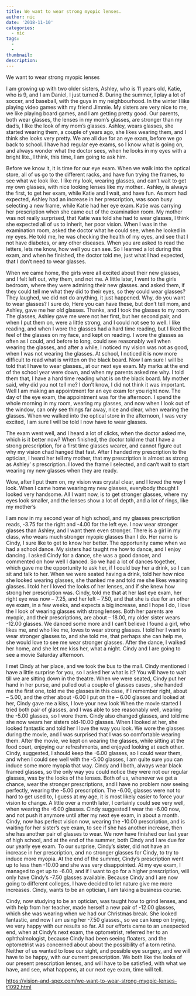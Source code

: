 ```yaml
---
title: We want to wear strong myopic lenses.
author: nic
date: '2018-11-10'
categories:
  - nic
tags:
  - 
  - 
thumbnail: 
description: 
---
```


We want to wear strong myopic lenses


I am growing up with two older sisters, Ashley, who is 11 years old, Katie, who is 9, 
and I am Daniel, I just turned 8.
During the summer, I play a lot of soccer, and baseball, with the guys in my neighbourhood.
In the winter I like playing video games with my friend Jimmie.
My sisters are very nice to me, we like playing board games, and I am getting pretty good.
Our parents, both wear glasses, the lenses in my mom’s glasses, are stronger than my dad’s, I like 
the look of my mom’s glasses.
Ashley, wears glasses, she started wearing them, a couple of years ago, she likes wearing them, and I think she looks very pretty.
We are all due for an eye exam, before we go back to school.
I have had regular eye exams, so I know what is going on, and always wonder what the doctor sees, when he looks in my eyes with a bright lite., I think, this time, I am going to ask him.


Before we know it, it is time for our eye exam.
When we walk into the optical store, all of us go to the different racks, and have fun trying the frames, to see what we look like.
I like my look, wearing glasses, and can’t wait to get my own glasses, with nice looking lenses like my mother..
Ashley, is always the first, to get her exam, while Katie and I wait, and have fun.
As mom had expected, Ashley had an increase in her prescription, was soon busy selecting a new frame, while Katie had her eye exam.
Katie was carrying her prescription when she came out of the examination room.
My mother was not really surprised, that Katie was told she had to wear glasses, I think she expected all of us to inherit, her poor vision.
When I was in the examination room, asked the doctor what he could see, when he looked in my eyes.
He told me, he was checking the health of my eyes, and see that I not have diabetes, or any other diseases.
When you are asked to read the letters, lets me know, how well you can see.
So I learned a lot during this exam, and when he finished, the doctor told me, just what I had expected, that I don’t need to wear glasses.


When we came home, the girls were all excited about their new glasses, and I felt left out, why them, and not me.
A little later, I went to the girls bedroom, where they were admiring their new glasses.
and asked them, if they could tell me what they did to their eyes, so they could wear glasses?
They laughed, we did not do anything, it just happened.
Why, do you want to wear glasses?
I sure do,
Here you can have these, but don’t tell mom, and Ashley, gave me her old glasses.
Thanks, and I took the glasses to my room.
The glasses, Ashley gave me were not her first, but her second pair, and when I put them on, were a little strong, and I could not see to well.
I like reading, and when I wore the glasses had a hard time reading, but I liked the feel of the glasses on my face, and kept on reading.
I wore the glasses as often as I could, and before to long, could see reasonably well when wearing the
glasses, and after a while, I noticed my vision was not as good, when I was not wearing the glasses.
At school, I noticed it is now more difficult to read what is written on the black board.
Now I am sure I will be told that I have to wear glasses., at our next eye exam.
My marks at the end of the school year were down, and when my parents asked me why.
I told them that, I have a hard time reading what is on the black board.
My mother said, why did you not tell me?
I don’t know, I did not think it was important.
Well I am making an appointment for an eye exam for you right now.
The day of the eye exam, the appointment was for the afternoon.
I spend the whole morning in my room, wearing my glasses, and now when I look out of the window, can only see things far away, nice and clear, when wearing the glasses.
When we walked into the optical store in the afternoon, I was very excited, I am sure I will be told I now have to wear glasses.


The exam went well, and I heard a lot of clicks, when the doctor asked me, which is it better now?
When finished, the doctor told me that I have a strong prescription, for a first time glasses wearer,
and cannot figure out why my vision chad hanged that fast.
After I handed my prescription to the optician, I heard her tell my mother, that my prescription is almost as strong as Ashley’ s prescription.
I loved the frame I selected, and can’t wait to start wearing my new glasses when they are ready. 


Wow, after I put them on, my vision was crystal clear, and I loved the way I look. 
When I came home wearing my new glasses, everybody thought I looked very handsome.
All I want now, is to get stronger glasses, where my eyes look smaller, and the lenses show a lot of depth, and a lot of rings, like my mother’s


I am now in my second year of high school, and my glasses prescription reads, -3.75 for the right and -4.00 for the left eye.
I now wear stronger glasses than Ashley, and I want them even stronger.
There is a girl in my class, who wears much stronger myopic glasses than I do.
Her name is Cindy, I sure like to get to know her better.
The opportunity came when we had a school dance. 
My sisters had taught me how to dance, and I enjoy dancing.
I asked Cindy for a dance, she was a good dancer, and commented on how well I danced.
So we had a lot of dances together, which gave me the opportunity to ask her, if I could buy her a drink, so I can sit and talk to her.
When we were seated having a drink, told her how nice she looked wearing glasses, she thanked me and told me she likes wearing glasses.
I told her I loved the looks of her lenses, and if she knew how strong her prescription was.
Cindy, told me that at her last eye exam, her right eye was now – 7.25, and her left – 7.50, and that she is due for an other eye exam, in a few weeks, and expects a big increase, and I hope I do, I love the I look of wearing glasses with strong lenses.
Both her parents are myopic, and their prescriptions, are about – 18.00, my older sister wears -12.00 glasses.
We danced some more and I can’t believe I found a girl, who likes me, and who like me, loves to wear strong glasses.
I told her I want to wear stronger glasses to, and she told me, that perhaps she can help me, she would love to see me wear stronger glasses.
After the dance, I walked her home, and she let me kiss her, what a night.
Cindy and I are going to see a movie Saturday afternoon.


I met Cindy at her place, and we took the bus to the mall.
Cindy mentioned I have a little surprise for you, so I asked her what is it? 
You will have to wait till we are sitting down in the theatre.
When we were seated, Cindy put her hand in her purse, and pulled out a couple of glasses cases ,
she handed me the first one, told me the glasses in this case, if I remember right, about – 5.00,
and the other about -6.00
I put on the – 6.00 glasses and looked at her, Cindy gave me a kiss, I love your new look
When the movie started I tried both pair of glasses, and I was able to see reasonably well, wearing
the -5.00 glasses, so I wore them.
Cindy also changed glasses, and told me she now wears her sisters old-10.00 glasses.
When I looked at her, she looked fantastic and told her I love the way you look.
We wore the glasses during the movie, and I was surprised that I was so comfortable wearing them.
After the movie, we kept on wearing the glasses, while sitting at the food court, enjoying our refreshments, and enjoyed looking at each other.
Cindy, suggested, I should keep the -6.00 glasses, so I could wear them, and when I could see well with the -5.00 glasses, I am quite sure you can induce some more myopia that way.
Cindy and I both, always wear black framed glasses, so the only way you could notice they were not our regular glasses, was by the looks of the lenses.
Both of us, whenever we get a chance, wear the stronger prescriptions, and I have no problem now seeing perfectly, wearing the -5.00 prescription.
The -6.00, glasses were not to hard to get used to, I guess at my age, it is most likely easier to force your vision to change.
A little over a month later, I certainly could see very well, when wearing the -6.00 glasses.
Cindy suggested I wear the -6.00 now, and not push it anymore until after my next eye exam, in about a month.
Cindy, now has perfect vision now, wearing the -10.00 prescription, and is waiting for her sister’s eye exam, to see if she has another increase, then she has another pair of glasses to wear.
We now have finished our last year of high school, and at the end of the summer, both Cindy and I are due for our yearly eye exam. 
To our surprise, Cindy’s sister, did not have an increase in her prescription, and no stronger glasses for Cindy, to try to induce more myopia.
At the end of the summer, Cindy’s prescription went up to less then -10.00 and she was very disappointed.
At my eye exam, I managed to get up to -6.00, and if I want to go for a higher prescription, will only have Cindy’s -7.50 glasses available.
Because Cindy and I are now going to different colleges, I have decided to let nature give me more increases.
Cindy, wants to be an optician, I am taking a business course.


Cindy, now studying to be an optician, was taught how to grind lenses, and with help from her teacher, 
made herself a new pair of -12.00 glasses, which she was wearing when we had our Christmas break.
She looked fantastic, and now I am using her -7.50 glasses., so we can keep on trying, we very happy with our results so far.
All our efforts came to an unexpected end, when at Cindy’s next exam, the optometrist, referred her to an ophthalmologist, because Cindy had been seeing floaters, and the optometrist was concerned about about the possibility of a torn retina.
Neither of us wanted to lose our sight, and possible eye surgery, and we will have to be happy, with our current prescription.
We both like the looks of our present prescription lenses, and will have to be satisfied, with what we have, and see, what happens, at our next eye exam, time will tell.

https://vision-and-spex.com/we-want-to-wear-strong-myopic-lenses-t1092.html
